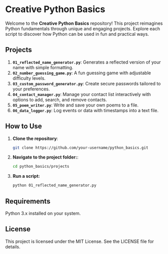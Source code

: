 # Creative Python Basics

Welcome to the **Creative Python Basics** repository! This project reimagines Python fundamentals through unique and engaging projects. Explore each script to discover how Python can be used in fun and practical ways.

## Projects

1. **`01_reflected_name_generator.py`**: Generates a reflected version of your name with simple formatting.
2. **`02_number_guessing_game.py`**: A fun guessing game with adjustable difficulty levels.
3. **`03_custom_password_generator.py`**: Create secure passwords tailored to your preferences.
4. **`04_contact_manager.py`**: Manage your contact list interactively with options to add, search, and remove contacts.
5. **`05_poem_writer.py`**: Write and save your own poems to a file.
6. **`06_data_logger.py`**: Log events or data with timestamps into a text file.

## How to Use

1. **Clone the repository**:
   ```bash
   git clone https://github.com/your-username/python_basics.git

2. **Navigate to the project folder:**:
   ```bash
   cd python_basics/projects

4. **Run a script:**
   ```bash
   python 01_reflected_name_generator.py

## Requirements
Python 3.x installed on your system.

## License

This project is licensed under the MIT License. See the LICENSE file for details.

